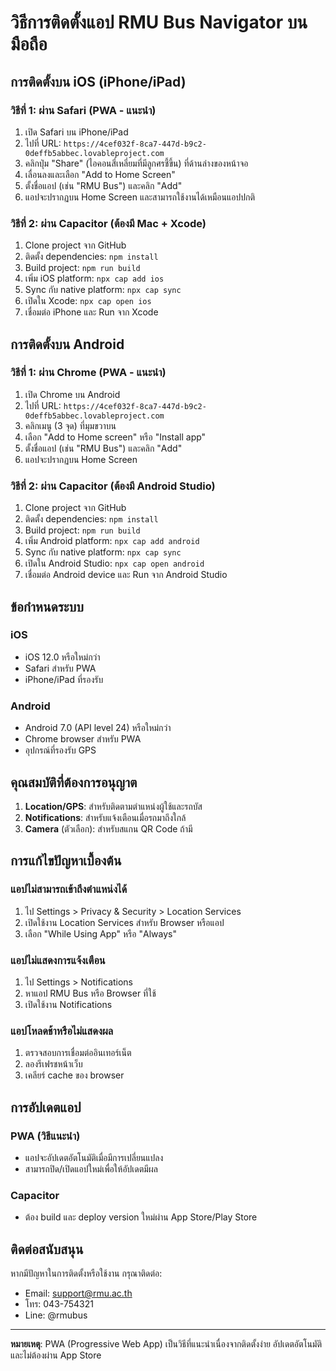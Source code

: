 
# วิธีการติดตั้งแอป RMU Bus Navigator บนมือถือ

## การติดตั้งบน iOS (iPhone/iPad)

### วิธีที่ 1: ผ่าน Safari (PWA - แนะนำ)
1. เปิด Safari บน iPhone/iPad
2. ไปที่ URL: `https://4cef032f-8ca7-447d-b9c2-0deffb5abbec.lovableproject.com`
3. คลิกปุ่ม "Share" (ไอคอนสี่เหลี่ยมที่มีลูกศรชี้ขึ้น) ที่ด้านล่างของหน้าจอ
4. เลื่อนลงและเลือก "Add to Home Screen"
5. ตั้งชื่อแอป (เช่น "RMU Bus") และคลิก "Add"
6. แอปจะปรากฏบน Home Screen และสามารถใช้งานได้เหมือนแอปปกติ

### วิธีที่ 2: ผ่าน Capacitor (ต้องมี Mac + Xcode)
1. Clone project จาก GitHub
2. ติดตั้ง dependencies: `npm install`
3. Build project: `npm run build`
4. เพิ่ม iOS platform: `npx cap add ios`
5. Sync กับ native platform: `npx cap sync`
6. เปิดใน Xcode: `npx cap open ios`
7. เชื่อมต่อ iPhone และ Run จาก Xcode

## การติดตั้งบน Android

### วิธีที่ 1: ผ่าน Chrome (PWA - แนะนำ)
1. เปิด Chrome บน Android
2. ไปที่ URL: `https://4cef032f-8ca7-447d-b9c2-0deffb5abbec.lovableproject.com`
3. คลิกเมนู (3 จุด) ที่มุมขวาบน
4. เลือก "Add to Home screen" หรือ "Install app"
5. ตั้งชื่อแอป (เช่น "RMU Bus") และคลิก "Add"
6. แอปจะปรากฏบน Home Screen

### วิธีที่ 2: ผ่าน Capacitor (ต้องมี Android Studio)
1. Clone project จาก GitHub
2. ติดตั้ง dependencies: `npm install`
3. Build project: `npm run build`
4. เพิ่ม Android platform: `npx cap add android`
5. Sync กับ native platform: `npx cap sync`
6. เปิดใน Android Studio: `npx cap open android`
7. เชื่อมต่อ Android device และ Run จาก Android Studio

## ข้อกำหนดระบบ

### iOS
- iOS 12.0 หรือใหม่กว่า
- Safari สำหรับ PWA
- iPhone/iPad ที่รองรับ

### Android  
- Android 7.0 (API level 24) หรือใหม่กว่า
- Chrome browser สำหรับ PWA
- อุปกรณ์ที่รองรับ GPS

## คุณสมบัติที่ต้องการอนุญาต

1. **Location/GPS**: สำหรับติดตามตำแหน่งผู้ใช้และรถบัส
2. **Notifications**: สำหรับแจ้งเตือนเมื่อรถมาถึงใกล้
3. **Camera** (ตัวเลือก): สำหรับสแกน QR Code ถ้ามี

## การแก้ไขปัญหาเบื้องต้น

### แอปไม่สามารถเข้าถึงตำแหน่งได้
1. ไป Settings > Privacy & Security > Location Services
2. เปิดใช้งาน Location Services สำหรับ Browser หรือแอป
3. เลือก "While Using App" หรือ "Always"

### แอปไม่แสดงการแจ้งเตือน
1. ไป Settings > Notifications
2. หาแอป RMU Bus หรือ Browser ที่ใช้
3. เปิดใช้งาน Notifications

### แอปโหลดช้าหรือไม่แสดงผล
1. ตรวจสอบการเชื่อมต่ออินเทอร์เน็ต
2. ลองรีเฟรชหน้าเว็บ
3. เคลียร์ cache ของ browser

## การอัปเดตแอป

### PWA (วิธีแนะนำ)
- แอปจะอัปเดตอัตโนมัติเมื่อมีการเปลี่ยนแปลง
- สามารถปิด/เปิดแอปใหม่เพื่อให้อัปเดตมีผล

### Capacitor
- ต้อง build และ deploy version ใหม่ผ่าน App Store/Play Store

## ติดต่อสนับสนุน

หากมีปัญหาในการติดตั้งหรือใช้งาน กรุณาติดต่อ:
- Email: support@rmu.ac.th
- โทร: 043-754321
- Line: @rmubus

---

**หมายเหตุ**: PWA (Progressive Web App) เป็นวิธีที่แนะนำเนื่องจากติดตั้งง่าย อัปเดตอัตโนมัติ และไม่ต้องผ่าน App Store
